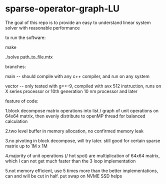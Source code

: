 # sparse-operator-graph-LU

The goal of this repo is to provide an easy to understand linear system solver with reasonable performance

to run the software:

make 

./solve path_to_file.mtx

branches:

main -- should compile with any c++ compiler, and run on any system

vector -- only tested with g++-9, compiled with avx 512 instruction, runs on X series processor or 10th generation 10 nm processor and later

feature of code:

1.block decompose matrix operations into list / graph of unit operations on 64x64 matrix, then evenly distribute to openMP thread for balanced calculation

2.two level buffer in memory allocation, no confirmed memory leak

3.no pivoting in block decompose, will try later. still good for certain sparse matrix up to 1M x 1M

4.majority of unit operations (/ hot spot) are multiplication of 64x64 matrix, which I can not get much faster than the 3 loop implementation

5.not memory efficient, use 5 times more than the better implementations, can and will be cut in half. put swap on NVME SSD helps
